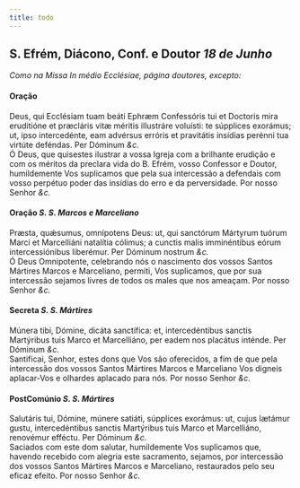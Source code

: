 ```yaml
---
title: todo
---
```

<h2 class="text-center">S. Efrém, Diácono, Conf. e Doutor <em>18 de Junho</em></h2>

<em>Como na Missa In médio Ecclésiae, página doutores, excepto:</em>

<h4 class="text-center">Oração</h4>
<div class="container-fluid">
<div class="row">
<div class="dropcap text-justify">
Deus, qui Ecclésiam tuam beáti Ephræm Confessóris tui et Doctoris mira eruditióne et præcláris vitæ méritis illustráre voluísti: te súpplices exorámus; ut, ipso intercedénte, eam advérsus erróris et pravitátis insídias perénni tua virtúte deféndas. Per Dóminum <em>&c.</em>
</div>
<div class="dropcap text-justify">
Ó Deus, que quisestes ilustrar a vossa Igreja com a brilhante erudição e com os méritos da preclara vida do B. Efrém, vosso Confessor e Doutor, humildemente Vos suplicamos que pela sua intercessão a defendais com vosso perpétuo poder das insídias do erro e da perversidade. Por nosso Senhor <em>&c.</em>
</div>
</div>
</div>

<h4 class="text-center">Oração <em>S. S. Marcos e Marceliano</em></h4>
<div class="container-fluid">
<div class="row">
<div class="dropcap text-justify">
Præsta, quǽsumus, omnípotens Deus: ut, qui sanctórum Mártyrum tuórum Marci et Marcelliáni natalítia cólimus; a cunctis malis imminéntibus eórum intercessiónibus liberémur. Per Dóminum nostrum <em>&c.</em>
</div>
<div class="dropcap text-justify">
Ó Deus Omnipotente, celebrando nós o nascimento dos vossos Santos Mártires Marcos e Marceliano, permiti, Vos suplicamos, que por sua intercessão sejamos livres de todos os males que nos ameaçam. Por nosso Senhor <em>&c.</em>
</div>
</div>
</div>

<h4 class="text-center">Secreta <em>S. S. Mártires</em></h4>
<div class="container-fluid">
<div class="row">
<div class="dropcap text-justify">
Múnera tibi, Dómine, dicáta sanctífica: et, intercedéntibus sanctis Martýribus tuis Marco et Marcelliáno, per eadem nos placátus inténde. Per Dóminum <em>&c.</em>
</div>
<div class="dropcap text-justify">
Santificai, Senhor, estes dons que Vos são oferecidos, a fim de que pela intercessão dos vossos Santos Mártires Marcos e Marceliano Vos digneis aplacar-Vos e olhardes aplacado para nós. Por nosso Senhor <em>&c.</em>
</div>
</div>
</div>

<h4 class="text-center">PostComúnio <em>S. S. Mártires</em></h4>
<div class="container-fluid">
<div class="row">
<div class="dropcap text-justify">
Salutáris tui, Dómine, múnere satiáti, súpplices exorámus: ut, cujus lætámur gustu, intercedéntibus sanctis Martýribus tuis Marco et Marcelliáno, renovémur efféctu. Per Dóminum <em>&c.</em>
</div>
<div class="dropcap text-justify">
Saciados com este dom salutar, humildemente Vos suplicamos que, havendo recebido com alegria este sacramento, sejamos, por intercessão dos vossos Santos Mártires Marcos e Marceliano, restaurados pelo seu eficaz efeito. Por nosso Senhor <em>&c.</em>
</div>
</div>
</div>